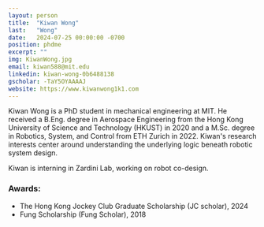 ```yaml
---
layout: person
title:  "Kiwan Wong"
last:   "Wong"
date:   2024-07-25 00:00:00 -0700
position: phdme
excerpt: ""
img: KiwanWong.jpg
email: kiwan588@mit.edu
linkedin: kiwan-wong-0b6488138
gscholar: -TaY5OYAAAAJ
website: https://www.kiwanwong1k1.com
---
```


Kiwan Wong is a PhD student in mechanical engineering at MIT. He received a B.Eng. degree in Aerospace Engineering from the Hong Kong University of Science and Technology (HKUST) in 2020 and a M.Sc. degree in Robotics, System, and Control from ETH Zurich in 2022. Kiwan's research interests center around understanding the underlying logic beneath robotic system design.

Kiwan is interning in Zardini Lab, working on robot co-design.

### Awards:
- The Hong Kong Jockey Club Graduate Scholarship (JC scholar), 2024
- Fung Scholarship (Fung Scholar), 2018